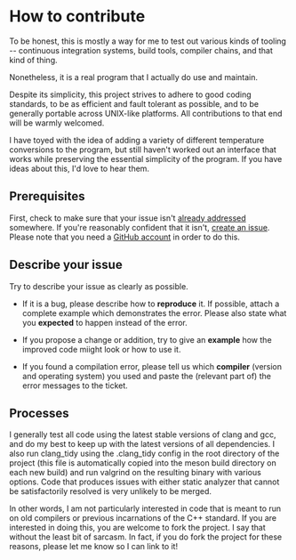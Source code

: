 # How to contribute

To be honest, this is mostly a way for me to test out various kinds of tooling -- continuous integration systems, build tools, compiler chains, and that kind of thing.

Nonetheless, it is a real program that I actually do use and maintain.

Despite its simplicity, this project strives to adhere to good coding standards, to be as efficient and fault tolerant as possible, and to be generally portable across UNIX-like platforms.  All contributions to that end will be warmly welcomed.

I have toyed with the idea of adding a variety of different temperature conversions to the program, but still haven't worked out an interface that works while preserving the essential simplicity of the program.  If you have ideas about this, I'd love to hear them.

## Prerequisites

First, check to make sure that your issue isn't [already addressed](https://github.com/sramsay/temper/issues/) somewhere.  If you're reasonably confident that it isn't, [create an issue](https://github.com/sramsay/temper/issues/new/choose).  Please note that you need a [GitHub account](https://github.com/signup/free) in order to do this.

## Describe your issue

Try to describe your issue as clearly as possible.

  - If it is a bug, please describe how to **reproduce** it. If possible, attach a complete example which demonstrates the error. Please also state what you **expected** to happen instead of the error.

  - If you propose a change or addition, try to give an **example** how the improved code miight look or how to use it.

  - If you found a compilation error, please tell us which **compiler** (version and operating system) you used and paste the (relevant part of) the error messages to the ticket.

## Processes

I generally test all code using the latest stable versions of clang and gcc, and do my best to keep up with the latest versions of all dependencies.  I also run clang_tidy using the .clang_tidy config in the root directory of the project (this file is automatically copied into the meson build directory on each new build) and run valgrind on the resulting binary with various options.  Code that produces issues with either static analyzer that cannot be satisfactorily resolved is very unlikely to be merged.

In other words, I am not particularly interested in code that is meant to run on old compilers or previous incarnations of the C++ standard.  If you are interested in doing this, you are welcome to fork the project.  I say that without the least bit of sarcasm.  In fact, if you do fork the project for these reasons, please let me know so I can link to it!

